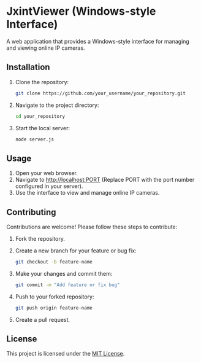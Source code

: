 # JxintViewer (Windows-style Interface)

A web application that provides a Windows-style interface for managing and viewing online IP cameras.

## Installation

1. Clone the repository:

    ```bash
    git clone https://github.com/your_username/your_repository.git
    ```

2. Navigate to the project directory:

    ```bash
    cd your_repository
    ```

3. Start the local server:

    ```bash
    node server.js
    ```

## Usage

1. Open your web browser.
2. Navigate to [http://localhost:PORT](http://localhost:PORT) (Replace PORT with the port number configured in your server).
3. Use the interface to view and manage online IP cameras.

## Contributing

Contributions are welcome! Please follow these steps to contribute:

1. Fork the repository.
2. Create a new branch for your feature or bug fix:

    ```bash
    git checkout -b feature-name
    ```

3. Make your changes and commit them:

    ```bash
    git commit -m "Add feature or fix bug"
    ```

4. Push to your forked repository:

    ```bash
    git push origin feature-name
    ```

5. Create a pull request.

## License

This project is licensed under the [MIT License](LICENSE).


